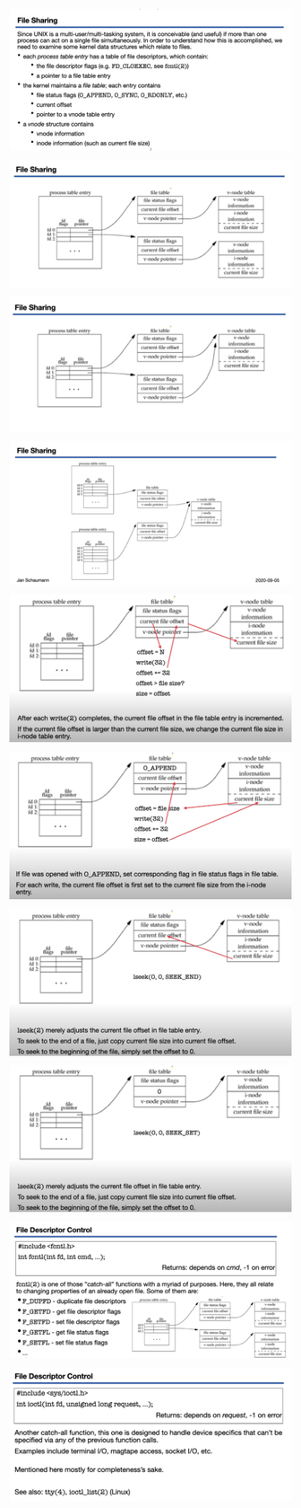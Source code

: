 

![](./images/file_sharing2.png)

![](./images/fs_image1.png)


![](./images/fs_image2.png)

![](./images/fs_image3.png)

![](./images/fs_image4.png)

![](./images/fs_append.png)

![](./images/fs_seek.png)

![](./images/fs_lseek.png)

![](./images/fd_cntl.png)

![](./images/ioctl.png)

